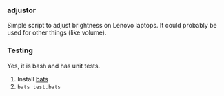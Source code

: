 ### adjustor

Simple script to adjust brightness on Lenovo laptops.
It could probably be used for other things (like volume).

### Testing
Yes, it is bash and has unit tests. 

1. Install [bats][bats]
1. `bats test.bats`

[bats]: https://github.com/sstephenson/bats
